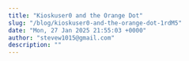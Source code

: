 ```yaml
---
title: "Kioskuser0 and the Orange Dot"
slug: "/blog/kioskuser0-and-the-orange-dot-1rdM5"
date: "Mon, 27 Jan 2025 21:55:03 +0000"
author: "stevew1015@gmail.com"
description: ""
---
```


